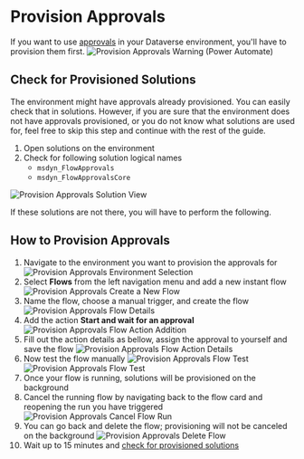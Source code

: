 # Provision Approvals
If you want to use [approvals](https://docs.microsoft.com/en-us/connectors/approvals/) in your Dataverse environment, you'll have to provision them first. 
![Provision Approvals Warning (Power Automate)](/.attachments/en/customizer-guide/modules/people/provision-approvals/provision-approvals-warning.png)

## Check for Provisioned Solutions
The environment might have approvals already provisioned. You can easily check that in solutions. However, if you are sure that the environment does not have approvals provisioned, or you do not know what solutions are used for, feel free to skip this step and continue with the rest of the guide.

1. Open solutions on the environment
1. Check for following solution logical names
   - `msdyn_FlowApprovals`
   - `msdyn_FlowApprovalsCore`

![Provision Approvals Solution View](/.attachments/en/customizer-guide/modules/people/provision-approvals/provision-approvals-solution-view.png)

If these solutions are not there, you will have to perform the following.

## How to Provision Approvals
1. Navigate to the environment you want to provision the approvals for
![Provision Approvals Environment Selection](/.attachments/en/customizer-guide/modules/people/provision-approvals/provision-approvals-environment-selection.png)
1. Select **Flows** from the left navigation menu and add a new instant flow
![Provision Approvals Create a New Flow](/.attachments/en/customizer-guide/modules/people/provision-approvals/provision-approvals-create-flow.png)
1. Name the flow, choose a manual trigger, and create the flow
![Provision Approvals Flow Details](/.attachments/en/customizer-guide/modules/people/provision-approvals/provision-approvals-flow-info.png)
1. Add the action **Start and wait for an approval**
![Provision Approvals Flow Action Addition](/.attachments/en/customizer-guide/modules/people/provision-approvals/provision-approvals-flow-approval-action.png)
1. Fill out the action details as bellow, assign the approval to yourself and save the flow
![Provision Approvals Flow Action Details](/.attachments/en/customizer-guide/modules/people/provision-approvals/provision-approvals-flow-approval-action-details.png)
1. Now test the flow manually
![Provision Approvals Flow Test](/.attachments/en/customizer-guide/modules/people/provision-approvals/provision-approvals-test-flow.png)
![Provision Approvals Flow Test](/.attachments/en/customizer-guide/modules/people/provision-approvals/provision-approvals-test-flow-2.png)
1. Once your flow is running, solutions will be provisioned on the background
1. Cancel the running flow by navigating back to the flow card and reopening the run you have triggered
![Provision Approvals Cancel Flow Run](/.attachments/en/customizer-guide/modules/people/provision-approvals/provision-approvals-cancel-flow-run.png)
1. You can go back and delete the flow; provisioning will not be canceled on the background
![Provision Approvals Delete Flow](/.attachments/en/customizer-guide/modules/people/provision-approvals/provision-approvals-delete-flow.png)
1. Wait up to 15 minutes and [check for provisioned solutions](#check-for-provisioned-solutions)